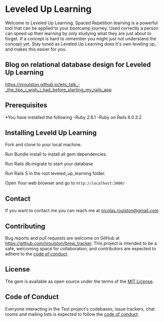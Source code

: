# Leveled Up Learning

Welcome to Leveled Up Learning. Spaced Repetition learning is a powerful tool that can be applied to your bootcamp journey. Used correctly a person can speed up their learning by only studying what they are just about to forget. If a concept is hard to remember you might just not understand the concept yet. Stay tuned as Leveled Up Learning does it's own leveling up, and makes this easier for you.

## Blog on relational database design for Leveled Up Learning
https://nroulston.github.io/lets_talk_-_the_tips_i_wish_i_had_before_starting_my_rails_app

## Prerequisites
*You have installed the following
  -Ruby 2.6.1
  -Ruby on Rails 6.0.3.2

## Installing Leveld Up Learning

Fork and clone to your local machine.

Run Bundle install to install all gem dependencies. 

Run Rails db:migrate to start your database

Run Rails S in the root leveled_up_learning folder.

Open Your web browser and go to `http://localhost:3000/` 

## Contact

If you want to contact me you can reach me at nicolas.roulston@gmail.com

## Contributing

Bug reports and pull requests are welcome on GitHub at https://github.com/nroulston/brew_tracker. This project is intended to be a safe, welcoming space for collaboration, and contributors are expected to adhere to the [code of conduct](https://github.com/Nroulston/brew_tracker/blob/master/CODE_OF_CONDUCT.md).


## License

The gem is available as open source under the terms of the [MIT License](https://opensource.org/licenses/MIT).

## Code of Conduct

Everyone interacting in the Test project's codebases, issue trackers, chat rooms and mailing lists is expected to follow the [code of conduct](https://github.com/Nroulston/leveled_up_learning/blob/master/CODE_OF_CONDUCT.md).